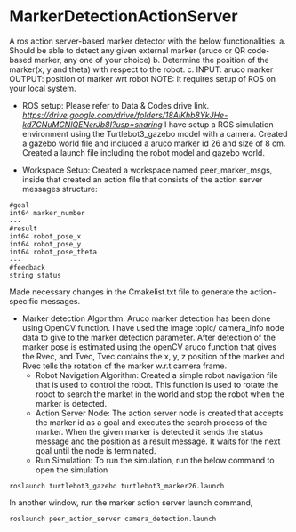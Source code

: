 # MarkerDetectionActionServer
A ros action server-based marker detector with the below functionalities:
a. Should be able to detect any given external marker (aruco or QR code-based marker, any one of your choice)
b. Determine the position of the marker(x, y and theta) with respect to the robot.
c. INPUT: aruco marker OUTPUT: position of marker wrt robot
NOTE: It requires setup of ROS on your local system.

* ROS setup: 
		Please refer to Data & Codes drive link. *https://drive.google.com/drive/folders/18AiKhb8YkJHe-kd7CNuMCNlQENerJb8I?usp=sharing*
  I have setup a ROS simulation environment using the Turtlebot3_gazebo model with a camera. 
  Created a gazebo world file and included a aruco marker id 26 and size of 8 cm. 
  Created a launch file including the robot model and gazebo world.

* Workspace Setup: 
Created a workspace named peer_marker_msgs, inside that created an action file that consists of the action server messages structure: 

```
#goal        
int64 marker_number
---
#result
int64 robot_pose_x
int64 robot_pose_y
int64 robot_pose_theta
---
#feedback
string status

```

Made necessary changes in the Cmakelist.txt file to generate the action-specific messages.

* Marker detection Algorithm:
Aruco marker detection has been done using OpenCV function. I have used the image topic/ camera_info node data to give to the marker detection parameter. 
After detection of the marker pose is estimated using the openCV aruco function that gives the Rvec, and Tvec, Tvec contains the x, y, z position of the marker and Rvec tells the rotation of the marker w.r.t camera frame. 
	* Robot Navigation Algorithm:
Created a simple robot navigation file that is used to control the robot. This function is used to rotate the robot to search the market in the world and stop the robot when the marker is detected. 
	* Action Server Node:
The action server node is created that accepts the marker id as a goal and executes the search process of the marker. When the given marker is detected it sends the status message and the position as a  result message. It waits for the next goal until the node is terminated. 
	* Run Simulation:
To run the simulation, run the below command to open the simulation

``` roslaunch turtlebot3_gazebo turtlebot3_marker26.launch ```

In another window, run the marker action server launch command, 

``` roslaunch peer_action_server camera_detection.launch ```






